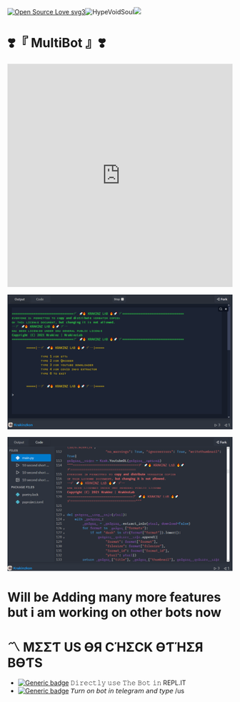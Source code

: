 [![Open Source Love svg3](https://badges.frapsoft.com/os/v3/open-source.svg?v=103)](https://github.com/ellerbrock/open-source-badges/)<img align="centre" src="https://img.shields.io/badge/Made%20for-VSCode-1f425f.svg" alt="HypeVoidSoul"/><img align="centre" src="https://img.shields.io/badge/Maintained%3F-yes-green.svg"/>

# ❣️『 MultiBot 』❣️
<iframe frameborder="0" width="100%" height="500px" src="https://replit.com/@amasad/PitifulLastingWhoopingcrane?lite=true"></iframe>
<p align="centre"><img  width="100%" height="8%" img src="https://github.com/Krakinz/MultiBot/blob/KrakinzLab/MultiBot.PNG" /></p>
<p align="centre"><img  width="100%" height="8%" img src="https://github.com/Krakinz/MultiBot/blob/KrakinzLab/MultiBot_Code.PNG" /></p>


# Will be Adding many more features but i am working on other bots now

# 〽️ MΣΣƬ US ӨЯ CΉΣCK ӨƬΉΣЯ BӨƬS

- [![Generic badge](https://img.shields.io/badge/MULTI_BOT-orange.svg)](https://replit.com/@Krakinzkon/MultiBot?v=1)
  𝙳𝚒𝚛𝚎𝚌𝚝𝚕𝚢 𝚞𝚜𝚎 𝚃𝚑𝚎 𝙱𝚘𝚝 𝚒𝚗 REPL.IT
- [![Generic badge](https://img.shields.io/badge/KrakinzBot-Vïå_ßð†-Yellow.svg)](https://t.me/KrakinzBot) 𝘛𝘶𝘳𝘯 𝘰𝘯 𝘣𝘰𝘵 𝘪𝘯 𝘵𝘦𝘭𝘦𝘨𝘳𝘢𝘮 𝘢𝘯𝘥 𝘵𝘺𝘱𝘦 /us
